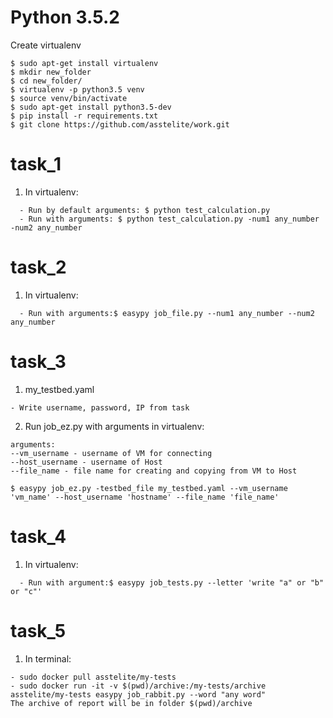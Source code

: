 # Python 3.5.2

Create virtualenv

```
$ sudo apt-get install virtualenv
$ mkdir new_folder
$ cd new_folder/
$ virtualenv -p python3.5 venv
$ source venv/bin/activate
$ sudo apt-get install python3.5-dev
$ pip install -r requirements.txt
$ git clone https://github.com/asstelite/work.git
```

# task_1
1. In virtualenv:
```
  - Run by default arguments: $ python test_calculation.py
  - Run with arguments: $ python test_calculation.py -num1 any_number -num2 any_number
```

# task_2
1. In virtualenv:
```
  - Run with arguments:$ easypy job_file.py --num1 any_number --num2 any_number
```

# task_3
1.  my_testbed.yaml
```
- Write username, password, IP from task
```

2. Run job_ez.py with arguments in virtualenv:

```
arguments:
--vm_username - username of VM for connecting
--host_username - username of Host
--file_name - file name for creating and copying from VM to Host

$ easypy job_ez.py -testbed_file my_testbed.yaml --vm_username 'vm_name' --host_username 'hostname' --file_name 'file_name'
```

# task_4
1. In virtualenv:
```
  - Run with argument:$ easypy job_tests.py --letter 'write "a" or "b" or "c"'
```

# task_5
1. In terminal:
```
- sudo docker pull asstelite/my-tests
- sudo docker run -it -v $(pwd)/archive:/my-tests/archive asstelite/my-tests easypy job_rabbit.py --word "any word"
The archive of report will be in folder $(pwd)/archive
```
